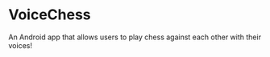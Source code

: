 VoiceChess
==========

An Android app that allows users to play chess against each other with their voices!
